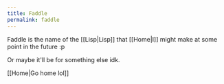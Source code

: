 ```yaml
---
title: Faddle
permalink: faddle
---
```


Faddle is the name of the [[Lisp|Lisp]] that [[Home|I]] might make at some point in the future :p

Or maybe it'll be for something else idk.

[[Home|Go home lol]]
